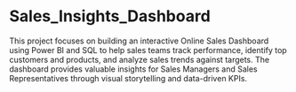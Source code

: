 # Sales_Insights_Dashboard
This project focuses on building an interactive Online Sales Dashboard using Power BI and SQL to help sales teams track performance, identify top customers and products, and analyze sales trends against targets. The dashboard provides valuable insights for Sales Managers and Sales Representatives through visual storytelling and data-driven KPIs.
